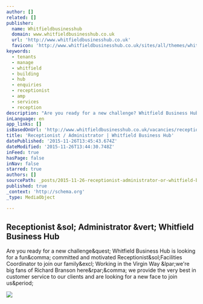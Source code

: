 ```yaml
---
author: []
related: []
publisher:
  name: Whitfieldbusinesshub
  domain: www.whitfieldbusinesshub.co.uk
  url: 'http://www.whitfieldbusinesshub.co.uk'
  favicon: 'http://www.whitfieldbusinesshub.co.uk/sites/all/themes/whitfield/favicon.ico'
keywords:
  - tenants
  - manage
  - whitfield
  - building
  - hub
  - enquiries
  - receptionist
  - amp
  - services
  - reception
description: "Are you ready for a new challenge? Whitfield Business Hub is looking for a fun, committed and motivated Receptionist/Facilities Coordinator to join our family! Working in the Virgin Way (we're big fans of Richard Branson here), we provide the very best in customer service to our clients and are looking for a new face to join us."
inLanguage: en
app_links: []
isBasedOnUrl: 'http://www.whitfieldbusinesshub.co.uk/vacancies/receptionist-administrator'
title: 'Receptionist / Administrator | Whitfield Business Hub'
datePublished: '2015-11-26T13:45:43.674Z'
dateModified: '2015-11-26T13:44:30.748Z'
inFeed: true
hasPage: false
inNav: false
starred: true
authors: []
sourcePath: _posts/2015-11-26-receptionist-administrator-or-whitfield-business-hub.md
published: true
_context: 'http://schema.org'
_type: MediaObject

---
```

<article style=""><h1>Receptionist &amp;sol; Administrator &amp;vert; Whitfield Business Hub</h1><p>Are you ready for a new challenge&amp;quest; Whitfield Business Hub is looking for a fun&amp;comma; committed and motivated Receptionist&amp;sol;Facilities Coordinator to join our family&amp;excl; Working in the Virgin Way &amp;lpar;we're big fans of Richard Branson here&amp;rpar;&amp;comma; we provide the very best in customer service to our clients and are looking for a new face to join us&amp;period;</p><img src="http://www.whitfieldbusinesshub.co.uk/sites/default/files/styles/whitfield_banner/adaptive-image/public/wirral-boardwalk.jpg?itok=M2zI1Fhp" /></article>